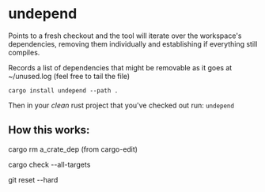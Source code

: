 # undepend

Points to a fresh checkout and the tool will iterate over the workspace's dependencies,
removing them individually and establishing if everything still compiles.

Records a list of dependencies that might be removable as it goes at ~/unused.log
(feel free to tail the file)

`cargo install undepend --path .`

Then in your _clean_ rust project that you've checked out run:
`undepend`

## How this works:

cargo rm a_crate_dep
(from cargo-edit)

cargo check --all-targets

git reset --hard
